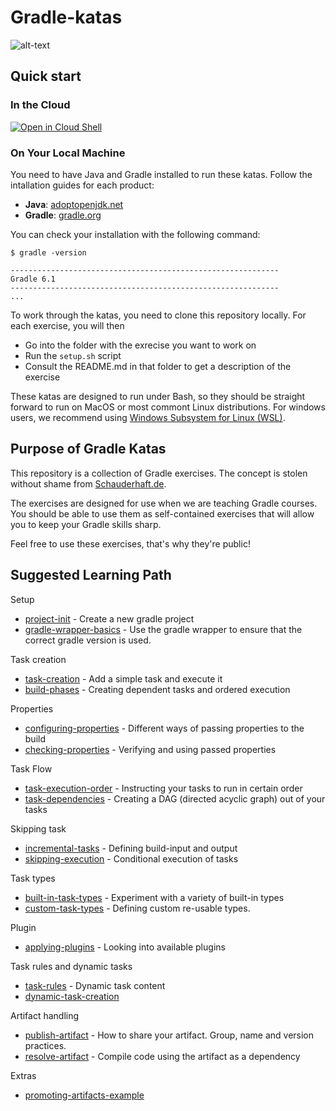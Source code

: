 # Gradle-katas

![alt-text](https://gradle.com/wp-content/themes/fuel/assets/img/branding/gradle-dark-green-primary.svg "Gradle logo")

## Quick start

### In the Cloud

[![Open in Cloud Shell](https://gstatic.com/cloudssh/images/open-btn.svg)](https://console.cloud.google.com/cloudshell/editor?cloudshell_git_repo=https://github.com/praqma-training/gradle-katas.git)

### On Your Local Machine

You need to have Java and Gradle installed to run these katas. Follow the intallation guides for each product:

- **Java**: [adoptopenjdk.net](https://adoptopenjdk.net/)
- **Gradle**: [gradle.org](https://gradle.org/install/)

You can check your installation with the following command:
```
$ gradle -version

------------------------------------------------------------
Gradle 6.1
------------------------------------------------------------
...
```

To work through the katas, you need to clone this repository locally.
For each exercise, you will then

- Go into the folder with the exrecise you want to work on
- Run the `setup.sh` script
- Consult the README.md in that folder to get a description of the exercise

These katas are designed to run under Bash, so they should be straight forward to run on MacOS or most commont Linux distributions.
For windows users, we recommend using [Windows Subsystem for Linux (WSL)](https://docs.microsoft.com/en-us/windows/wsl/install-win10).

## Purpose of Gradle Katas

This repository is a collection of Gradle exercises.
The concept is stolen without shame from [Schauderhaft.de](http://blog.schauderhaft.de/gitkata/).

The exercises are designed for use when we are teaching Gradle courses. You should be able to use them as self-contained exercises that will allow you to keep your Gradle skills sharp.

Feel free to use these exercises, that's why they're public!

## Suggested Learning Path

Setup
 - [project-init](./gradle-init/README.md) - Create a new gradle project
 - [gradle-wrapper-basics](./gradle-wrapper-basics/README.md) - Use the gradle wrapper to ensure that the correct gradle version is used.

Task creation
 - [task-creation](./task-creation/README.md) - Add a simple task and execute it
 - [build-phases](./build-phases/README.md) - Creating dependent tasks and ordered execution

Properties
 - [configuring-properties](./configuring-properties/README.md) - Different ways of passing properties to the build
 - [checking-properties](./checking-properties/README.md) - Verifying and using passed properties

Task Flow
 - [task-execution-order](./task-execution-order/README.md) - Instructing your tasks to run in certain order
 - [task-dependencies](./task-dependencies/README.md) - Creating a DAG (directed acyclic graph) out of your tasks


Skipping task
 - [incremental-tasks](./incremental-tasks/README.md) - Defining build-input and output
 - [skipping-execution](./skipping-execution/README.md) - Conditional execution of tasks


Task types
 - [built-in-task-types](./built-in-task-types/README.md) - Experiment with a variety of built-in types
 - [custom-task-types](./custom-task-types/README.md) - Defining custom re-usable types.


Plugin
 - [applying-plugins](./applying-plugins/README.md) - Looking into available plugins


Task rules and dynamic tasks
 - [task-rules](./task-rules/README.md) - Dynamic task content
 - [dynamic-task-creation](./dynamic-task-creation/README.md)


Artifact handling
 - [publish-artifact](./publish-artifact/README.md) - How to share your artifact. Group, name and version practices.
 - [resolve-artifact](./resolve-artifact/README.md) - Compile code using the artifact as a dependency

Extras
 - [promoting-artifacts-example](./promoting-artifacts-example/README.md)
